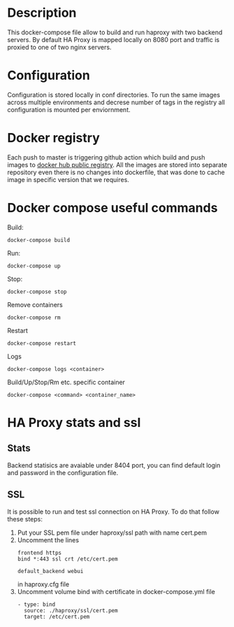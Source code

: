 # Description
This docker-compose file allow to build and run haproxy with two backend servers. By default HA Proxy is mapped locally on 8080 port and traffic is proxied to one of two nginx servers.

# Configuration
Configuration is stored locally in conf directories. To run the same images across multiple environments and decrese number of tags in the registry all configuration is mounted per enviornment.

# Docker registry
Each push to master is triggering github action which build and push images to [docker hub public registry](https://hub.docker.com/u/lukaszdurak). All the images are stored into separate repository even there is no changes into dockerfile, that was done to cache image in specific version that we requires.

# Docker compose useful commands
Build:
```
docker-compose build
```
Run:
```
docker-compose up
```
Stop:
```
docker-compose stop
```
Remove containers
```
docker-compose rm
```
Restart
```
docker-compose restart
```
Logs
```
docker-compose logs <container>
```
Build/Up/Stop/Rm etc. specific container
```
docker-compose <command> <container_name>
```
# HA Proxy stats and ssl
## Stats
Backend statisics are avaiable under 8404 port, you can find default login and password in the configuration file.
## SSL
It is possible to run and test ssl connection on HA Proxy. To do that follow these steps:
1. Put your SSL pem file under haproxy/ssl path with name cert.pem
2. Uncomment the lines 
    ```
    frontend https
    bind *:443 ssl crt /etc/cert.pem 

    default_backend webui
    ```
    in haproxy.cfg file
3. Uncomment volume bind with certificate in docker-compose.yml file
    ```
    - type: bind
      source: ./haproxy/ssl/cert.pem
      target: /etc/cert.pem
    ```
